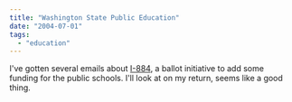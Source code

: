 ```yaml
---
title: "Washington State Public Education"
date: "2004-07-01"
tags: 
  - "education"
---
```


I've gotten several emails about [I-884](http://www.edtrustfund.org/), a ballot initiative to add some funding for the public schools. I'll look at on my return, seems like a good thing.
